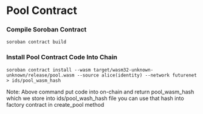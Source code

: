 # Pool Contract

### Compile Soroban Contract

```
soroban contract build
```

### Install Pool Contract Code Into Chain
```
soroban contract install --wasm target/wasm32-unknown-unknown/release/pool.wasm --source alice(identity) --network futurenet > ids/pool_wasm_hash
```
Note: Above command put code into on-chain and return pool_wasm_hash which we store into ids/pool_wash_hash file you can use that hash into factory contract in create_pool method
